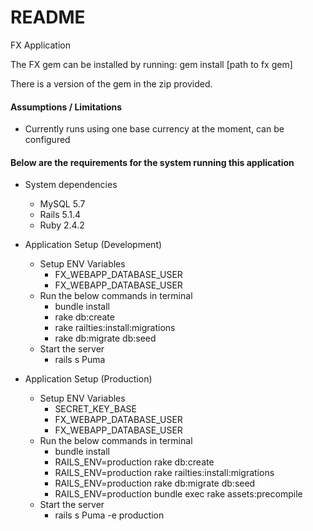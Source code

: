 # README

FX Application

The FX gem can be installed by running:
gem install [path to fx gem]

There is a version of the gem in the zip provided.


#### Assumptions / Limitations

* Currently runs using one base currency at the moment, can be configured

#### Below are the requirements for the system running this application

* System dependencies
    * MySQL 5.7
    * Rails 5.1.4 
    * Ruby 2.4.2

* Application Setup (Development)
    * Setup ENV Variables
        * FX_WEBAPP_DATABASE_USER
        * FX_WEBAPP_DATABASE_USER
    * Run the below commands in terminal
        * bundle install
        * rake db:create
        * rake railties:install:migrations
        * rake db:migrate db:seed
    * Start the server
        * rails s Puma
    
* Application Setup (Production)
    * Setup ENV Variables
        * SECRET_KEY_BASE
        * FX_WEBAPP_DATABASE_USER
        * FX_WEBAPP_DATABASE_USER
    * Run the below commands in terminal
        * bundle install
        * RAILS_ENV=production rake db:create
        * RAILS_ENV=production rake railties:install:migrations
        * RAILS_ENV=production rake db:migrate db:seed
        * RAILS_ENV=production bundle exec rake assets:precompile
    * Start the server
        * rails s Puma -e production


